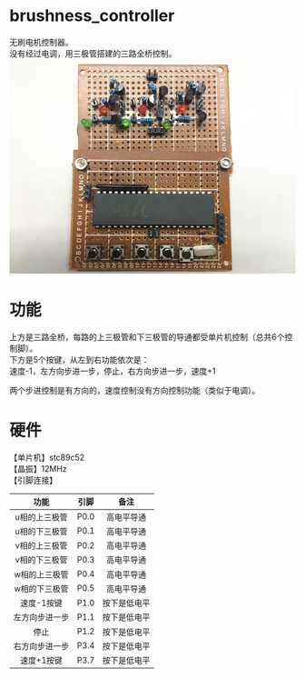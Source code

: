 # brushness_controller
无刷电机控制器。  
没有经过电调，用三极管搭建的三路全桥控制。  
![brushness_controller.jpg](https://github.com/nicekwell/brushness_controller/raw/master/brushness_controller.jpg)

# 功能
上方是三路全桥，每路的上三极管和下三极管的导通都受单片机控制（总共6个控制脚）。  
下方是5个按键，从左到右功能依次是：  
速度-1，左方向步进一步，停止，右方向步进一步，速度+1

两个步进控制是有方向的，速度控制没有方向控制功能（类似于电调）。

# 硬件
【单片机】stc89c52  
【晶振】12MHz  
【引脚连接】

功能 | 引脚 | 备注
:-: |:-: |:-: |
u相的上三极管 | P0.0 | 高电平导通 
u相的下三极管 | P0.1 | 高电平导通 
v相的上三极管 | P0.2 | 高电平导通 
v相的下三极管 | P0.3 | 高电平导通 
w相的上三极管 | P0.4 | 高电平导通 
w相的下三极管 | P0.5 | 高电平导通 
速度-1按键 | P1.0 |	按下是低电平
左方向步进一步 | P1.1 |	按下是低电平
停止 | P1.2 | 按下是低电平
右方向步进一步 | P3.4 |	按下是低电平
速度+1按键 | P3.7 |	按下是低电平


